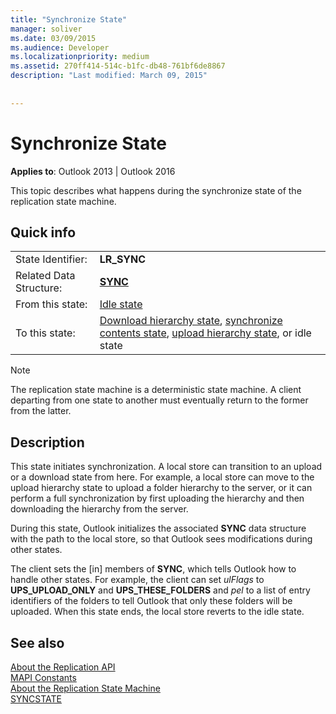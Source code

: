 ```yaml
---
title: "Synchronize State"
manager: soliver
ms.date: 03/09/2015
ms.audience: Developer
ms.localizationpriority: medium
ms.assetid: 270ff414-514c-b1fc-db48-761bf6de8867
description: "Last modified: March 09, 2015"
 
 
---
```


# Synchronize State

**Applies to**: Outlook 2013 | Outlook 2016
  
 This topic describes what happens during the synchronize state of the replication state machine.
  
## Quick info

|||
|:-----|:-----|
|State Identifier:  <br/> |**LR_SYNC** <br/> |
|Related Data Structure:  <br/> |**[SYNC](sync.md)** <br/> |
|From this state:  <br/> |[Idle state](idle-state.md) <br/> |
|To this state:  <br/> |[Download hierarchy state](download-hierarchy-state.md), [synchronize contents state](synchronize-contents-state.md), [upload hierarchy state](upload-hierarchy-state.md), or idle state  <br/> |

> [!NOTE]
> The replication state machine is a deterministic state machine. A client departing from one state to another must eventually return to the former from the latter.
  
## Description

This state initiates synchronization. A local store can transition to an upload or a download state from here. For example, a local store can move to the upload hierarchy state to upload a folder hierarchy to the server, or it can perform a full synchronization by first uploading the hierarchy and then downloading the hierarchy from the server.
  
During this state, Outlook initializes the associated **SYNC** data structure with the path to the local store, so that Outlook sees modifications during other states.
  
The client sets the [in] members of **SYNC**, which tells Outlook how to handle other states. For example, the client can set *ulFlags* to **UPS_UPLOAD_ONLY** and **UPS_THESE_FOLDERS** and *pel* to a list of entry identifiers of the folders to tell Outlook that only these folders will be uploaded. When this state ends, the local store reverts to the idle state.
  
## See also

[About the Replication API](about-the-replication-api.md)  
[MAPI Constants](mapi-constants.md)  
[About the Replication State Machine](about-the-replication-state-machine.md)  
[SYNCSTATE](syncstate.md)
